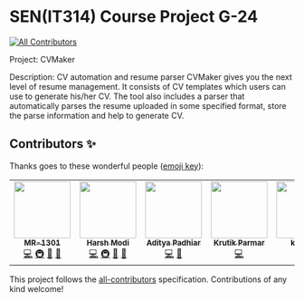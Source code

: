 # SEN(IT314) Course Project G-24
<!-- ALL-CONTRIBUTORS-BADGE:START - Do not remove or modify this section -->
[![All Contributors](https://img.shields.io/badge/all_contributors-7-orange.svg?style=flat-square)](#contributors-)
<!-- ALL-CONTRIBUTORS-BADGE:END -->

Project: CVMaker

Description:
CV automation and resume parser CVMaker gives you the next level of resume management. It consists of CV templates which users can use to generate his/her CV. The tool also includes a parser that automatically parses the resume uploaded in some specified format, store the parse information and help to generate CV.


## Contributors ✨

Thanks goes to these wonderful people ([emoji key](https://allcontributors.org/docs/en/emoji-key)):

<!-- ALL-CONTRIBUTORS-LIST:START - Do not remove or modify this section -->
<!-- prettier-ignore-start -->
<!-- markdownlint-disable -->
<table>
  <tr>
    <td align="center"><a href="https://github.com/MR-1301"><img src="https://avatars.githubusercontent.com/u/47418844?v=4?s=100" width="100px;" alt=""/><br /><sub><b>MR-1301</b></sub></a><br /><a href="https://github.com/MR-1301/G24-CVMaker/commits?author=MR-1301" title="Code">💻</a> <a href="#infra-MR-1301" title="Infrastructure (Hosting, Build-Tools, etc)">🚇</a> <a href="#maintenance-MR-1301" title="Maintenance">🚧</a> <a href="#projectManagement-MR-1301" title="Project Management">📆</a></td>
    <td align="center"><a href="https://github.com/Harsh-Modi278"><img src="https://avatars.githubusercontent.com/u/47827427?v=4?s=100" width="100px;" alt=""/><br /><sub><b>Harsh Modi</b></sub></a><br /><a href="https://github.com/MR-1301/G24-CVMaker/commits?author=Harsh-Modi278" title="Code">💻</a> <a href="#infra-Harsh-Modi278" title="Infrastructure (Hosting, Build-Tools, etc)">🚇</a> <a href="#maintenance-Harsh-Modi278" title="Maintenance">🚧</a> <a href="#projectManagement-Harsh-Modi278" title="Project Management">📆</a></td>
    <td align="center"><a href="https://github.com/Aditya-Padhiar"><img src="https://avatars.githubusercontent.com/u/22864643?v=4?s=100" width="100px;" alt=""/><br /><sub><b>Aditya Padhiar</b></sub></a><br /><a href="https://github.com/MR-1301/G24-CVMaker/commits?author=Aditya-Padhiar" title="Code">💻</a> <a href="#design-Aditya-Padhiar" title="Design">🎨</a></td>
    <td align="center"><a href="https://github.com/krutik2966"><img src="https://avatars.githubusercontent.com/u/45783923?v=4?s=100" width="100px;" alt=""/><br /><sub><b>Krutik Parmar</b></sub></a><br /><a href="https://github.com/MR-1301/G24-CVMaker/commits?author=krutik2966" title="Code">💻</a></td>
    <td align="center"><a href="https://github.com/ketul08"><img src="https://avatars.githubusercontent.com/u/45821354?v=4?s=100" width="100px;" alt=""/><br /><sub><b>ketul08</b></sub></a><br /><a href="https://github.com/MR-1301/G24-CVMaker/commits?author=ketul08" title="Code">💻</a></td>
    <td align="center"><a href="https://github.com/smit1682"><img src="https://avatars.githubusercontent.com/u/60710082?v=4?s=100" width="100px;" alt=""/><br /><sub><b>Smit Prajapati</b></sub></a><br /><a href="https://github.com/MR-1301/G24-CVMaker/commits?author=smit1682" title="Code">💻</a></td>
    <td align="center"><a href="https://github.com/341himanshu"><img src="https://avatars.githubusercontent.com/u/78425887?v=4?s=100" width="100px;" alt=""/><br /><sub><b>341himanshu</b></sub></a><br /><a href="https://github.com/MR-1301/G24-CVMaker/commits?author=341himanshu" title="Code">💻</a></td>
  </tr>
</table>

<!-- markdownlint-restore -->
<!-- prettier-ignore-end -->

<!-- ALL-CONTRIBUTORS-LIST:END -->

This project follows the [all-contributors](https://github.com/all-contributors/all-contributors) specification. Contributions of any kind welcome!